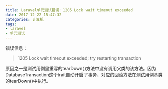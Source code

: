 ```yaml
---
title: Laravel单元测试错误：1205 Lock wait timeout exceeded
date: 2017-12-22 15:47:32
categories: 计算机
tags:
- laravel
- 单元测试
---
```

错误信息：

> 1205 Lock wait timeout exceeded; try restarting transaction

原因之一是测试用例里重写的tearDown()方法中没有调用父类的该方法。因为DatabaseTransaction这个trait自动开启了事务，对应的回滚方法在测试用例基类的tearDown()中执行。


